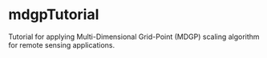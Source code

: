 # mdgpTutorial
Tutorial for applying Multi-Dimensional Grid-Point (MDGP) scaling algorithm for remote sensing applications. 
